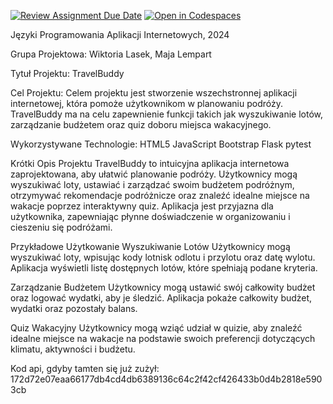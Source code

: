 [![Review Assignment Due Date](https://classroom.github.com/assets/deadline-readme-button-24ddc0f5d75046c5622901739e7c5dd533143b0c8e959d652212380cedb1ea36.svg)](https://classroom.github.com/a/jsTzsySB)
[![Open in Codespaces](https://classroom.github.com/assets/launch-codespace-7f7980b617ed060a017424585567c406b6ee15c891e84e1186181d67ecf80aa0.svg)](https://classroom.github.com/open-in-codespaces?assignment_repo_id=15146409)


Języki Programowania Aplikacji Internetowych, 2024 

Grupa Projektowa: Wiktoria Lasek, Maja Lempart 

Tytuł Projektu: TravelBuddy  

Cel Projektu:
Celem projektu jest stworzenie wszechstronnej aplikacji internetowej, która pomoże użytkownikom w planowaniu podróży. TravelBuddy ma na celu zapewnienie funkcji takich jak wyszukiwanie lotów, zarządzanie budżetem oraz quiz doboru miejsca wakacyjnego.

Wykorzystywane Technologie:
HTML5
JavaScript
Bootstrap
Flask
pytest


Krótki Opis Projektu
TravelBuddy to intuicyjna aplikacja internetowa zaprojektowana, aby ułatwić planowanie podróży. Użytkownicy mogą wyszukiwać loty, ustawiać i zarządzać swoim budżetem podróżnym, otrzymywać rekomendacje podróżnicze oraz znaleźć idealne miejsce na wakacje poprzez interaktywny quiz. Aplikacja jest przyjazna dla użytkownika, zapewniając płynne doświadczenie w organizowaniu i cieszeniu się podróżami.

Przykładowe Użytkowanie
Wyszukiwanie Lotów
Użytkownicy mogą wyszukiwać loty, wpisując kody lotnisk odlotu i przylotu oraz datę wylotu. Aplikacja wyświetli listę dostępnych lotów, które spełniają podane kryteria.

Zarządzanie Budżetem
Użytkownicy mogą ustawić swój całkowity budżet oraz logować wydatki, aby je śledzić. Aplikacja pokaże całkowity budżet, wydatki oraz pozostały balans.

Quiz Wakacyjny
Użytkownicy mogą wziąć udział w quizie, aby znaleźć idealne miejsce na wakacje na podstawie swoich preferencji dotyczących klimatu, aktywności i budżetu.

Kod api, gdyby tamten się już zużył:
172d72e07eaa66177db4cd4db6389136c64c2f42cf426433b0d4b2818e5903cb

